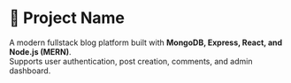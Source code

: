 # 📌 Project Name

A modern fullstack blog platform built with **MongoDB, Express, React, and Node.js (MERN)**.  
Supports user authentication, post creation, comments, and admin dashboard.